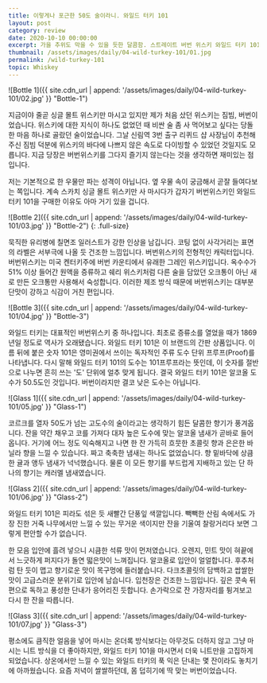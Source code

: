 ```yaml
---
title: 이렇게나 포근한 50도 술이라니. 와일드 터키 101
layout: post
category: review
date: 2020-10-10 00:00:00
excerpt: 가을 추위도 막을 수 있을 듯한 달콤함. 스트레이트 버번 위스키 와일드 터키 101 리뷰.
thumbnail: /assets/images/daily/04-wild-turkey-101/01.jpg
permalink: /wild-turkey-101
topic: Whiskey
---
```


![Bottle 1]({{ site.cdn_url | append: '/assets/images/daily/04-wild-turkey-101/02.jpg' }} "Bottle-1")

지금이야 줄곧 싱글 몰트 위스키만 마시고 있지만 제가 처음 샀던 위스키는 짐빔, 버번이었습니다. 위스키에 대한 지식이 하나도 없었던 때 비싼 술 좀 사 먹어보고 싶다는 당돌한 마음 하나로 골랐던 술이었습니다. 그날 신림역 3번 출구 리퀴드 샵 사장님이 추천해주신 짐빔 덕분에 위스키의 바다에 나쁘지 않은 속도로 다이빙할 수 있었던 것일지도 모릅니다. 지금 당장은 버번위스키를 그다지 즐기지 않는다는 것을 생각하면 재미있는 점입니다.

저는 기본적으로 한 우물만 파는 성격이 아닙니다. 옆 우물 속이 궁금해서 곧잘 들여다보는 쪽입니다. 계속 스카치 싱글 몰트 위스키만 사 마시다가 갑자기 버번위스키인 와일드 터키 101을 구매한 이유도 아마 거기 있을 겁니다.

![Bottle 2]({{ site.cdn_url | append: '/assets/images/daily/04-wild-turkey-101/03.jpg' }} "Bottle-2")
{: .full-size}

묵직한 유리병에 칠면조 일러스트가 강한 인상을 남깁니다. 코팅 없이 사각거리는 표면의 라벨은 서부극에 나올 듯 건조한 느낌입니다. 버번위스키의 전형적인 캐릭터입니다. 버번위스키는 미국 켄터키주에 버번 카운티에서 유래한 그레인 위스키입니다. 옥수수가 51% 이상 들어간 원액을 증류하고 쉐리 위스키처럼 다른 술을 담았던 오크통이 아닌 새로 만든 오크통만 사용해서 숙성합니다. 이러한 제조 방식 때문에 버번위스키는 대부분 단맛이 강하고 식감이 거친 편입니다.

![Bottle 3]({{ site.cdn_url | append: '/assets/images/daily/04-wild-turkey-101/04.jpg' }} "Bottle-3")

와일드 터키는 대표적인 버번위스키 중 하나입니다. 최초로 증류소를 열었을 때가 1869년일 정도로 역사가 오래됐습니다. 와일드 터키 101은 이 브랜드의 간판 상품입니다. 이름 뒤에 붙은 숫자 101은 영미권에서 쓰이는 독자적인 주류 도수 단위 프루프(Proof)를 나타냅니다. 다시 말해 와일드 터키 101의 도수는 101프루프라는 뜻인데, 이 숫자를 절반으로 나누면 흔히 쓰는 '도' 단위에 얼추 맞게 됩니다. 결국 와일드 터키 101은 알코올 도수가 50.5도인 것입니다. 버번이라지만 결코 낮은 도수는 아닙니다.

![Glass 1]({{ site.cdn_url | append: '/assets/images/daily/04-wild-turkey-101/05.jpg' }} "Glass-1")

코르크를 열자 50도가 넘는 고도수의 술이라고는 생각하기 힘든 달콤한 향기가 풍겨옵니다. 잔을 약간 채우고 코를 가져다 대자 높은 도수에 맞는 알코올 냄새가 곧바로 들어옵니다. 거기에 어느 정도 익숙해지고 나면 한 잔 가득히 흐뭇한 초콜릿 향과 은은한 바닐라 향을 느낄 수 있습니다. 짜고 축축한 냄새는 하나도 없었습니다. 향 밑바닥에 상큼한 귤과 앵두 냄새가 넉넉했습니다. 물론 이 모든 향기를 부드럽게 지배하고 있는 단 하나의 향기는 캐러멜 냄새였습니다.

![Glass 2]({{ site.cdn_url | append: '/assets/images/daily/04-wild-turkey-101/06.jpg' }} "Glass-2")

와일드 터키 101은 피라도 섞은 듯 새빨간 단풍잎 색깔입니다. 빽빽한 산림 속에서도 가장 진한 거죽 나무에서만 느낄 수 있는 무거운 색이지만 잔을 기울여 찰랑거리다 보면 그렇게 편안할 수가 없습니다.

한 모음 입안에 흘려 넣으니 시큼한 석류 맛이 먼저였습니다. 오렌지, 민트 맛이 혀끝에서 느긋하게 퍼지다가 돌연 떫은맛이 느껴집니다. 알코올로 입안이 얼얼합니다. 후추처럼 탄 듯이 맵고 향기로운 맛이 목구멍에 들러붙습니다. 다크초콜릿의 담백하고 쌉쌀한 맛이 고급스러운 분위기로 입안에 남습니다. 입천장은 건조한 느낌입니다. 깊은 콧속 뒤편으로 독하고 풍성한 단내가 응어리진 듯합니다. 손가락으로 잔 가장자리를 튕겨보고 다시 한 잔을 따릅니다.

![Glass 3]({{ site.cdn_url | append: '/assets/images/daily/04-wild-turkey-101/07.jpg' }} "Glass-3")

평소에도 큼직한 얼음을 넣어 마시는 온더록 방식보다는 아무것도 더하지 않고 그냥 마시는 니트 방식을 더 좋아하지만, 와일드 터키 101을 마시면서 더욱 니트만을 고집하게 되었습니다. 상온에서만 느낄 수 있는 와일드 터키의 푹 익은 단내는 몇 잔이라도 놓치기에 아까웠습니다. 요즘 저녁이 쌀쌀하던데, 몸 덥히기에 딱 맞는 버번이었습니다.